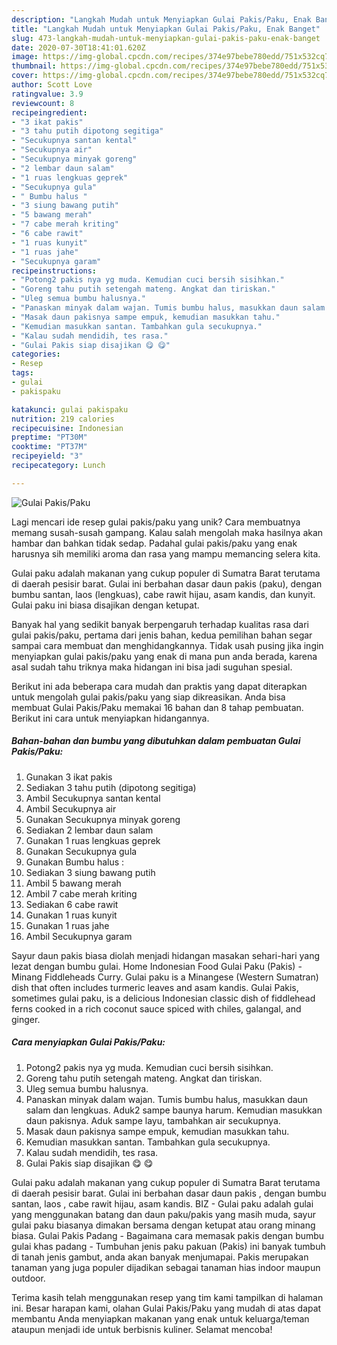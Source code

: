 ```yaml
---
description: "Langkah Mudah untuk Menyiapkan Gulai Pakis/Paku, Enak Banget"
title: "Langkah Mudah untuk Menyiapkan Gulai Pakis/Paku, Enak Banget"
slug: 473-langkah-mudah-untuk-menyiapkan-gulai-pakis-paku-enak-banget
date: 2020-07-30T18:41:01.620Z
image: https://img-global.cpcdn.com/recipes/374e97bebe780edd/751x532cq70/gulai-pakispaku-foto-resep-utama.jpg
thumbnail: https://img-global.cpcdn.com/recipes/374e97bebe780edd/751x532cq70/gulai-pakispaku-foto-resep-utama.jpg
cover: https://img-global.cpcdn.com/recipes/374e97bebe780edd/751x532cq70/gulai-pakispaku-foto-resep-utama.jpg
author: Scott Love
ratingvalue: 3.9
reviewcount: 8
recipeingredient:
- "3 ikat pakis"
- "3 tahu putih dipotong segitiga"
- "Secukupnya santan kental"
- "Secukupnya air"
- "Secukupnya minyak goreng"
- "2 lembar daun salam"
- "1 ruas lengkuas geprek"
- "Secukupnya gula"
- " Bumbu halus "
- "3 siung bawang putih"
- "5 bawang merah"
- "7 cabe merah kriting"
- "6 cabe rawit"
- "1 ruas kunyit"
- "1 ruas jahe"
- "Secukupnya garam"
recipeinstructions:
- "Potong2 pakis nya yg muda. Kemudian cuci bersih sisihkan."
- "Goreng tahu putih setengah mateng. Angkat dan tiriskan."
- "Uleg semua bumbu halusnya."
- "Panaskan minyak dalam wajan. Tumis bumbu halus, masukkan daun salam dan lengkuas. Aduk2 sampe baunya harum. Kemudian masukkan daun pakisnya. Aduk sampe layu, tambahkan air secukupnya."
- "Masak daun pakisnya sampe empuk, kemudian masukkan tahu."
- "Kemudian masukkan santan. Tambahkan gula secukupnya."
- "Kalau sudah mendidih, tes rasa."
- "Gulai Pakis siap disajikan 😋 😋"
categories:
- Resep
tags:
- gulai
- pakispaku

katakunci: gulai pakispaku 
nutrition: 219 calories
recipecuisine: Indonesian
preptime: "PT30M"
cooktime: "PT37M"
recipeyield: "3"
recipecategory: Lunch

---
```



![Gulai Pakis/Paku](https://img-global.cpcdn.com/recipes/374e97bebe780edd/751x532cq70/gulai-pakispaku-foto-resep-utama.jpg)

Lagi mencari ide resep gulai pakis/paku yang unik? Cara membuatnya memang susah-susah gampang. Kalau salah mengolah maka hasilnya akan hambar dan bahkan tidak sedap. Padahal gulai pakis/paku yang enak harusnya sih memiliki aroma dan rasa yang mampu memancing selera kita.

Gulai paku adalah makanan yang cukup populer di Sumatra Barat terutama di daerah pesisir barat. Gulai ini berbahan dasar daun pakis (paku), dengan bumbu santan, laos (lengkuas), cabe rawit hijau, asam kandis, dan kunyit. Gulai paku ini biasa disajikan dengan ketupat.

Banyak hal yang sedikit banyak berpengaruh terhadap kualitas rasa dari gulai pakis/paku, pertama dari jenis bahan, kedua pemilihan bahan segar sampai cara membuat dan menghidangkannya. Tidak usah pusing jika ingin menyiapkan gulai pakis/paku yang enak di mana pun anda berada, karena asal sudah tahu triknya maka hidangan ini bisa jadi suguhan spesial.


Berikut ini ada beberapa cara mudah dan praktis yang dapat diterapkan untuk mengolah gulai pakis/paku yang siap dikreasikan. Anda bisa membuat Gulai Pakis/Paku memakai 16 bahan dan 8 tahap pembuatan. Berikut ini cara untuk menyiapkan hidangannya.

<!--inarticleads1-->

##### Bahan-bahan dan bumbu yang dibutuhkan dalam pembuatan Gulai Pakis/Paku:

1. Gunakan 3 ikat pakis
1. Sediakan 3 tahu putih (dipotong segitiga)
1. Ambil Secukupnya santan kental
1. Ambil Secukupnya air
1. Gunakan Secukupnya minyak goreng
1. Sediakan 2 lembar daun salam
1. Gunakan 1 ruas lengkuas geprek
1. Gunakan Secukupnya gula
1. Gunakan  Bumbu halus :
1. Sediakan 3 siung bawang putih
1. Ambil 5 bawang merah
1. Ambil 7 cabe merah kriting
1. Sediakan 6 cabe rawit
1. Gunakan 1 ruas kunyit
1. Gunakan 1 ruas jahe
1. Ambil Secukupnya garam


Sayur daun pakis biasa diolah menjadi hidangan masakan sehari-hari yang lezat dengan bumbu gulai. Home Indonesian Food Gulai Paku (Pakis) - Minang Fiddleheads Curry. Gulai paku is a Minangese (Western Sumatran) dish that often includes turmeric leaves and asam kandis. Gulai Pakis, sometimes gulai paku, is a delicious Indonesian classic dish of fiddlehead ferns cooked in a rich coconut sauce spiced with chiles, galangal, and ginger. 

<!--inarticleads2-->

##### Cara menyiapkan Gulai Pakis/Paku:

1. Potong2 pakis nya yg muda. Kemudian cuci bersih sisihkan.
1. Goreng tahu putih setengah mateng. Angkat dan tiriskan.
1. Uleg semua bumbu halusnya.
1. Panaskan minyak dalam wajan. Tumis bumbu halus, masukkan daun salam dan lengkuas. Aduk2 sampe baunya harum. Kemudian masukkan daun pakisnya. Aduk sampe layu, tambahkan air secukupnya.
1. Masak daun pakisnya sampe empuk, kemudian masukkan tahu.
1. Kemudian masukkan santan. Tambahkan gula secukupnya.
1. Kalau sudah mendidih, tes rasa.
1. Gulai Pakis siap disajikan 😋 😋


Gulai paku adalah makanan yang cukup populer di Sumatra Barat terutama di daerah pesisir barat. Gulai ini berbahan dasar daun pakis , dengan bumbu santan, laos , cabe rawit hijau, asam kandis. BIZ - Gulai paku adalah gulai yang menggunakan batang dan daun paku/pakis yang masih muda, sayur gulai paku biasanya dimakan bersama dengan ketupat atau orang minang biasa. Gulai Pakis Padang - Bagaimana cara memasak pakis dengan bumbu gulai khas padang - Tumbuhan jenis paku pakuan (Pakis) ini banyak tumbuh di tanah jenis gambut, anda akan banyak menjumapai. Pakis merupakan tanaman yang juga populer dijadikan sebagai tanaman hias indoor maupun outdoor. 

Terima kasih telah menggunakan resep yang tim kami tampilkan di halaman ini. Besar harapan kami, olahan Gulai Pakis/Paku yang mudah di atas dapat membantu Anda menyiapkan makanan yang enak untuk keluarga/teman ataupun menjadi ide untuk berbisnis kuliner. Selamat mencoba!
